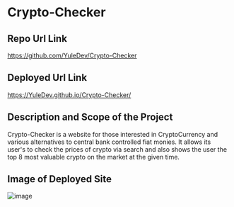 # Crypto-Checker

## Repo Url Link
https://github.com/YuleDev/Crypto-Checker

## Deployed Url Link
https://YuleDev.github.io/Crypto-Checker/

## Description and Scope of the Project
Crypto-Checker is a website for those interested in CryptoCurrency and various alternatives to central bank controlled fiat monies. It allows its user's to check the prices of crypto via search and also shows the user the top 8 most valuable crypto on the market at the given time.

## Image of Deployed Site
![image](https://user-images.githubusercontent.com/95316362/152033451-436522c7-d9ec-4d9e-b28a-550764e8fe97.png)
